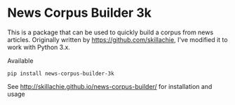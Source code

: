 # News Corpus Builder 3k

This is a package that can be used to quickly build a corpus from news articles. Originally written by https://github.com/skillachie, I've modified it to work with Python 3.x.

Available 

```pip install news-corpus-builder-3k```

See http://skillachie.github.io/news-corpus-builder/ for installation and usage
